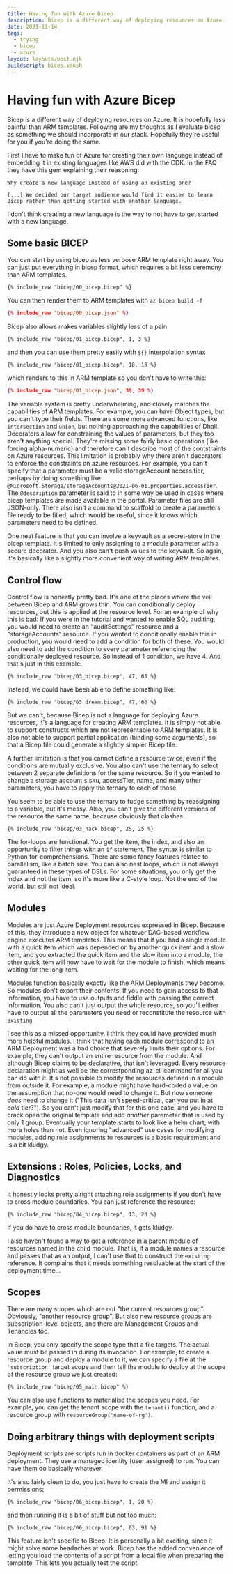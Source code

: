 ```yaml
---
title: Having fun with Azure Bicep
description: Bicep is a different way of deploying resources on Azure. It is hopefully less painful than ARM templates.
date: 2021-11-14
tags:
  - trying
  - bicep
  - azure
layout: layouts/post.njk
buildscript: bicep.xonsh
---
```


# Having fun with Azure Bicep

Bicep is a different way of deploying resources on Azure. It is hopefully less painful than ARM templates. Following are my thoughts as I evaluate bicep as something we should incorporate in our stack. Hopefully they're useful for you if you're doing the same.

First I have to make fun of Azure for creating their own language instead of embedding it in existing languages like AWS did with the CDK. In the FAQ they have this gem explaining their reasoning:

    Why create a new language instead of using an existing one?

    [...] We decided our target audience would find it easier to learn Bicep rather than getting started with another language.

I don't think creating a new language is the way to not have to get started with a new language.

## Some basic BICEP

You can start by using bicep as less verbose ARM template right away. You can just put everything in bicep format, which requires a bit less ceremony than ARM templates.

```bicep
{% include_raw "bicep/00_bicep.bicep" %}
```

You can then render them to ARM templates with `az bicep build -f`

```json
{% include_raw "bicep/00_bicep.json" %}
```

Bicep also allows makes variables slightly less of a pain

```bicep
{% include_raw "bicep/01_bicep.bicep", 1, 3 %}
```

and then you can use them pretty easily with `${}` interpolation syntax

```bicep
{% include_raw "bicep/01_bicep.bicep", 18, 18 %}
```

which renders to this in ARM template so you don't have to write this:

```json
{% include_raw "bicep/01_bicep.json", 39, 39 %}
```

The variable system is pretty underwhelming, and closely matches the capabilities of ARM templates. For example, you can have Object types, but you can't type their fields. There are some more advanced functions, like `intersection` and `union`, but nothing approaching the capabilities of Dhall. Decorators allow for constraining the values of parameters, but they too aren't anything special. They're missing some fairly basic operations (like forcing alpha-numeric) and therefore can't describe most of the contstraints on Azure resources. This limitation is probably why there aren't decorators to enforce the constraints on azure resources. For example, you can't specify that a parameter must be a valid storageAccount access tier, perhaps by doing something like `@Microsoft.Storage/storageAccounts@2021-06-01.properties.accessTier`. The `@description` parameter is said to in some way be used in cases where bicep templates are made available in the portal. Parameter files are still JSON-only. There also isn't a command to scaffold to create a parameters file ready to be filled, which would be useful, since it knows which parameters need to be defined.

One neat feature is that you can involve a keyvault as a secret-store in the bicep template. It's limited to only assigning to a module parameter with a secure decorator. And you also can't push values to the keyvault. So again, it's basically like a slightly more convenient way of writing ARM templates.

## Control flow

Control flow is honestly pretty bad. It's one of the places where the veil between Bicep and ARM grows thin. You can conditionally deploy resources, but this is applied at the resource level. For an example of why this is bad: If you were in the tutorial and wanted to enable SQL auditing, you would need to create an "auditSettings" resource and a "storageAccounts" resource. If you wanted to conditionally enable this in production, you would need to add a condition for both of these. You would also need to add the condition to every parameter referencing the conditionally deployed resource. So instead of 1 condition, we have 4. And that's just in this example:

```bicep
{% include_raw "bicep/03_bicep.bicep", 47, 65 %}
```

Instead, we could have been able to define something like:

```bicep
{% include_raw "bicep/03_dream.bicep", 47, 66 %}
```

But we can't, because Bicep is not a language for deploying Azure resources, it's a language for creating ARM templates. It is simply not able to support constructs which are not representable to ARM templates. It is also not able to support partial application (binding some arguments), so that a Bicep file could generate a slightly simpler Bicep file.

A further limitation is that you cannot define a resource twice, even if the conditions are mutually exclusive. You also can't use the ternary to select between 2 separate definitions for the same resource. So if you wanted to change a storage account's sku, accessTier, name, and many other parameters, you have to apply the ternary to each of those.

You seem to be able to use the ternary to fudge something by reassigning to a variable, but it's messy. Also, you can't give the different versions of the resource the same name, because obviously that clashes.

```bicep
{% include_raw "bicep/03_hack.bicep", 25, 25 %}
```

The for-loops are functional. You get the item, the index, and also an opportunity to filter things with an `if` statement. The syntax is similar to Python for-comprehensions. There are some fancy features related to parallelism, like a batch size. You can also nest loops, which is not always guaranteed in these types of DSLs. For some situations, you only get the index and not the item, so it's more like a C-style loop. Not the end of the world, but still not ideal.

## Modules

Modules are just Azure Deployment resources expressed in Bicep. Because of this, they introduce a new object for whatever DAG-based workflow engine executes ARM templates. This means that if you had a single module with a quick item which was depended on by another quick item and a slow item, and you extracted the quick item and the slow item into a module, the other quick item will now have to wait for the module to finish, which means waiting for the long item.

Modules function basically exactly like the ARM Deployments they become. So modules don't export their contents. If you need to gain access to that information, you have to use outputs and fiddle with passing the correct information. You also can't just output the whole resource, so you'll either have to output all the parameters you need or reconstitute the resource with `existing`.

I see this as a missed opportunity. I think they could have provided much more helpful modules. I think that having each module correspond to an ARM Deployment was a bad choice that severely limits their options. For example, they can't output an entire resource from the module.
And although Bicep claims to be declarative, that isn't leveraged. Every resource declaration might as well be the correstponding az-cli command for all you can do with it. It's not possible to modify the resources defined in a module from outside it. For example, a module might have hard-coded a value on the assumption that no-one would need to change it. But now someone _does_ need to change it ("This data isn't speed-critical, can you put in at _cold_ tier?"). So you can't just modify that for this one case, and you have to crack open the original template and add _another_ paremeter that is used by only 1 group. Eventually your template starts to look like a helm chart, with more holes than not.
Even ignoring "advanced" use cases for modifying modules, adding role assignments to resources is a basic requirement and is a bit kludgy.

## Extensions : Roles, Policies, Locks, and Diagnostics

It honestly looks pretty alright attaching role assignments if you don't have to cross module boundaries. You can just reference the resource:

```bicep
{% include_raw "bicep/04_bicep.bicep", 13, 20 %}
```

If you do have to cross module boundaries, it gets kludgy.

I also haven't found a way to get a reference in a parent module of resources named in the child module. That is, if a module names a resource and passes that as an output, I can't use that to construct the `existing` reference. It complains that it needs something resolvable at the start of the deployment time...

## Scopes

There are many scopes which are not "the current resources group". Obviously, "another resource group". But also new resource groups are subscription-level objects, and there are Management Groups and Tenancies too.

In Bicep, you only specify the scope type that a file targets. The actual value must be passed in during its invocation. For example, to create a resource group and deploy a module to it, we can specify a file at the `'subscription'` target scope and then tell the module to deploy at the scope of the resource group we just created:

```bicep
{% include_raw "bicep/05_main.bicep" %}
```

You can also use functions to materialise the scopes you need. For example, you can get the tenant scope with the `tenant()` function, and a resource group with `resourceGroup('name-of-rg')`.

## Doing arbitrary things with deployment scripts

Deployment scripts are scripts run in docker containers as part of an ARM deployment. They use a managed identity (user assigned) to run. You can have them do basically whatever.

It's also fairly clean to do, you just have to create the MI and assign it permissions:

```bicep
{% include_raw "bicep/06_bicep.bicep", 1, 20 %}
```

and then running it is a bit of stuff but not too much:

```bicep
{% include_raw "bicep/06_bicep.bicep", 63, 91 %}
```

This feature isn't specific to Bicep. It is personally a bit exciting, since it might solve some headaches at work. Bicep has the added convenience of letting you load the contents of a script from a local file when preparing the template. This lets you actually test the script.
